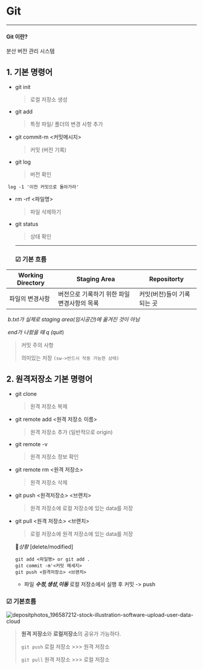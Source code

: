 # Git

----

#### Git 이란?

분산 버전 관리 시스템



## 1. 기본 명령어

- git init

  > 로컬 저장소 생성



- git add <file>

  >  특정 파일/ 폴더의 변경 사항 추가

- git commit-m <커밋메시지>

  > 커밋 (버전 기록)

- git log

  > 버전 확인

​		```log -1 '이전 커밋으로 돌아가라'```

- rm -rf <파일명>

  > 파일 삭제하기

- git status

  > 상태 확인

  ---
  
  
  
  ### ☑ 기본 흐름

| Working Directory | Staging Area                                | Repositorty                |
| ----------------- | ------------------------------------------- | -------------------------- |
| 파일의 변경사항   | 버전으로 기록하기 위한 파일 변경사항의 목록 | 커밋(버전)들이 기록되는 곳 |

​	*b.txt가 실제로 staging area(임시공간)에 옮겨진 것이 아님*

​	*end가 나왔을 때 q (quit*)

> 커밋 주의 사항
>
> 의미있는 저장 ```(sw->반드시 작동 가능한 상태)```



## 2. 원격저장소 기본 명령어



- git clone <url>

  > 원격 저장소 복제

  

- git remote add <원격 저장소 이름> <url>

  > 원격 저장소 추가 (일반적으로 origin)

  

- git remote -v

  > 원격 저장소 정보 확인

  

- git remote rm <원격 저장소>

  > 원격 저장소 삭제

  

- git push <원격저장소> <브랜치>

  > 원격 저장소에 로컬 저장소에 있는 data를 저장

  

- git pull <원격 저장소> <브랜치>

  > 로컬 저장소에 원격 저장소에 있는 data를 저장

  
  
  🚩_상황_  [delete/modified]
  
  ```
  git add <파일명> or git add .
  git commit -m'<커밋 메세지>
  git push <원격저장소> <브랜치>
  ```
  
  - 파일 ___수정,생성,이동___  로컬 저장소에서 실행 후 커밋 -> push
  
  
  
  
  
  

###   ☑ 기본흐름

![depositphotos_196587212-stock-illustration-software-upload-user-data-cloud](https://user-images.githubusercontent.com/106505931/177663952-c354b134-a784-4ef8-9252-2b2e1c8b7363.jpg)




> **원격 저장소**와 **로컬저장소**의 공유가 가능하다.
>
> ```git push``` 로컬 저장소 >>> 원격 저장소
>
> ```git pull``` 원격 저장소 >>> 로컬 저장소

